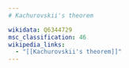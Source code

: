 ```yaml
---
# Kachurovskii's theorem

wikidata: Q6344729
msc_classification: 46
wikipedia_links:
  - "[[Kachurovskii's theorem]]"
---
```

